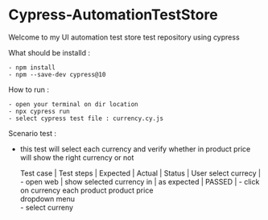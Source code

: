 # Cypress-AutomationTestStore
Welcome to my UI automation test store test repository using cypress

What should be installd : 
```
- npm install
- npm --save-dev cypress@10
```

How to run :
```
- open your terminal on dir location
- npx cypress run
- select cypress test file : currency.cy.js
```

Scenario test : 
- this test will select each currency and verify whether in product price will show the right currency or not

    Test case            |       Test steps        |            Expected             |      Actual      |     Status    |
User select currecy      |  - open web             |   show selected currency in     |  as expected     |   PASSED      |
                           - click on currency       each product product price                      
                             dropdown menu                                        
                           - select curreny                                       
                        
    
